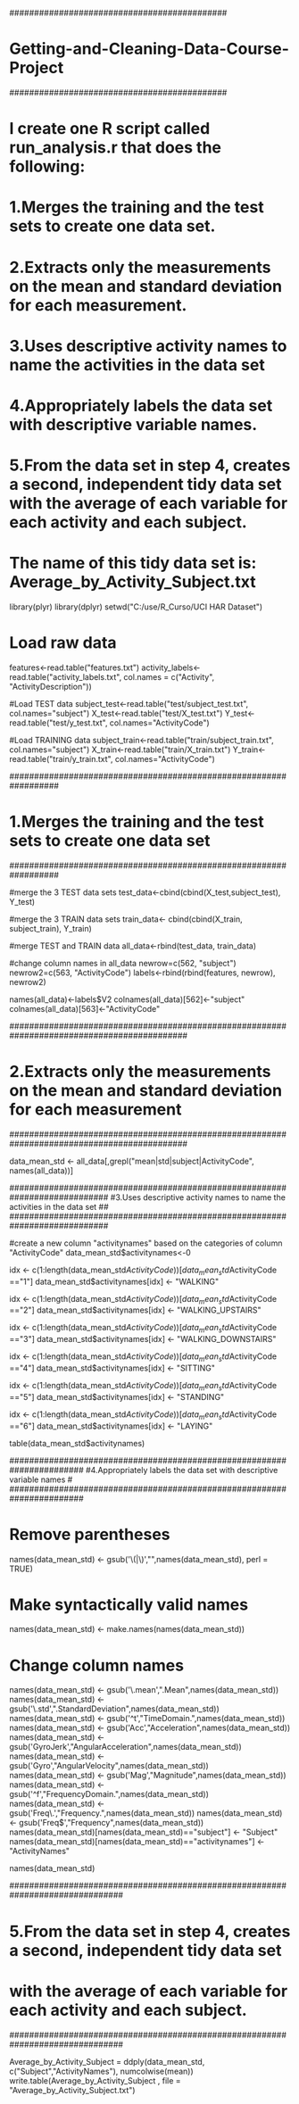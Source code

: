 ############################################
# Getting-and-Cleaning-Data-Course-Project #
############################################
# I create one R script called run_analysis.r that does the following:
# 1.Merges the training and the test sets to create one data set.
# 2.Extracts only the measurements on the mean and standard deviation for each measurement. 
# 3.Uses descriptive activity names to name the activities in the data set
# 4.Appropriately labels the data set with descriptive variable names. 
# 5.From the data set in step 4, creates a second, independent tidy data set with the average of each variable for each activity and each subject. 
#   The name of this tidy data set is: Average_by_Activity_Subject.txt


library(plyr)
library(dplyr)
setwd("C:/use/R_Curso/UCI HAR Dataset") 

# Load raw data
features<-read.table("features.txt")
activity_labels<-read.table("activity_labels.txt",  col.names = c("Activity", "ActivityDescription"))

#Load TEST data 
subject_test<-read.table("test/subject_test.txt", col.names="subject")
X_test<-read.table("test/X_test.txt")
Y_test<-read.table("test/y_test.txt", col.names="ActivityCode")

#Load TRAINING data 
subject_train<-read.table("train/subject_train.txt", col.names="subject")
X_train<-read.table("train/X_train.txt")
Y_train<-read.table("train/y_train.txt", col.names="ActivityCode")


##################################################################
# 1.Merges the training and the test sets to create one data set #
##################################################################

#merge the 3 TEST data sets
test_data<-cbind(cbind(X_test,subject_test), Y_test)

#merge the 3 TRAIN data sets
train_data<- cbind(cbind(X_train, subject_train), Y_train)

#merge TEST and TRAIN data
all_data<-rbind(test_data, train_data)

#change column names in all_data 
newrow=c(562, "subject")
newrow2=c(563, "ActivityCode")
labels<-rbind(rbind(features, newrow), newrow2)

names(all_data)<-labels$V2
colnames(all_data)[562]<-"subject" 
colnames(all_data)[563]<-"ActivityCode"


############################################################################################
# 2.Extracts only the measurements on the mean and standard deviation for each measurement #
############################################################################################

data_mean_std <- all_data[,grepl("mean|std|subject|ActivityCode", names(all_data))]


############################################################################
#3.Uses descriptive activity names to name the activities in the data set ##
############################################################################

#create a new column "activitynames" based on the categories of column "ActivityCode"
data_mean_std$activitynames<-0
 
idx <- c(1:length(data_mean_std$ActivityCode))[data_mean_std$ActivityCode =="1"]
data_mean_std$activitynames[idx] <- "WALKING"

idx <- c(1:length(data_mean_std$ActivityCode))[data_mean_std$ActivityCode =="2"]
data_mean_std$activitynames[idx] <- "WALKING_UPSTAIRS"

idx <- c(1:length(data_mean_std$ActivityCode))[data_mean_std$ActivityCode =="3"]
data_mean_std$activitynames[idx] <- "WALKING_DOWNSTAIRS"

idx <- c(1:length(data_mean_std$ActivityCode))[data_mean_std$ActivityCode =="4"]
data_mean_std$activitynames[idx] <- "SITTING"

idx <- c(1:length(data_mean_std$ActivityCode))[data_mean_std$ActivityCode =="5"]
data_mean_std$activitynames[idx] <- "STANDING"

idx <- c(1:length(data_mean_std$ActivityCode))[data_mean_std$ActivityCode =="6"]
data_mean_std$activitynames[idx] <- "LAYING"

table(data_mean_std$activitynames)


#######################################################################
#4.Appropriately labels the data set with descriptive variable names  #
#######################################################################

# Remove parentheses
names(data_mean_std) <- gsub('\\(|\\)',"",names(data_mean_std), perl = TRUE)

# Make syntactically valid names
names(data_mean_std) <- make.names(names(data_mean_std))

# Change column names
names(data_mean_std) <- gsub('\\.mean',".Mean",names(data_mean_std))
names(data_mean_std) <- gsub('\\.std',".StandardDeviation",names(data_mean_std))
names(data_mean_std) <- gsub('^t',"TimeDomain.",names(data_mean_std))
names(data_mean_std) <- gsub('Acc',"Acceleration",names(data_mean_std))
names(data_mean_std) <- gsub('GyroJerk',"AngularAcceleration",names(data_mean_std))
names(data_mean_std) <- gsub('Gyro',"AngularVelocity",names(data_mean_std))
names(data_mean_std) <- gsub('Mag',"Magnitude",names(data_mean_std))
names(data_mean_std) <- gsub('^f',"FrequencyDomain.",names(data_mean_std))
names(data_mean_std) <- gsub('Freq\\.',"Frequency.",names(data_mean_std))
names(data_mean_std) <- gsub('Freq$',"Frequency",names(data_mean_std))
names(data_mean_std)[names(data_mean_std)=="subject"] <- "Subject"
names(data_mean_std)[names(data_mean_std)=="activitynames"] <- "ActivityNames"

names(data_mean_std)


###############################################################################
# 5.From the data set in step 4, creates a second, independent tidy data set ##
#   with the average of each variable for each activity and each subject.    ##
###############################################################################

Average_by_Activity_Subject = ddply(data_mean_std, c("Subject","ActivityNames"), numcolwise(mean))
write.table(Average_by_Activity_Subject , file = "Average_by_Activity_Subject.txt")


